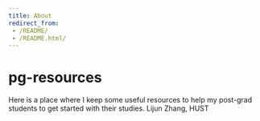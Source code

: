```yaml
---
title: About
redirect_from: 
 - /README/
 - /README.html/
---
```


# pg-resources

Here is a place where I keep some useful resources to help my post-grad students to get started with their studies. Lijun Zhang, HUST
